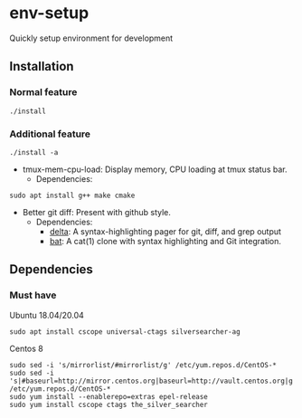 # env-setup
Quickly setup environment for development

## Installation
### Normal feature
```
./install
```
### Additional feature
```
./install -a
```
- tmux-mem-cpu-load: Display memory, CPU loading at tmux status bar.
    - Dependencies:
```
sudo apt install g++ make cmake
```
- Better git diff: Present with github style.
    - Dependencies:
        - [delta](https://github.com/dandavison/delta): A syntax-highlighting pager for git, diff, and grep output
        - [bat](https://github.com/sharkdp/bat): A cat(1) clone with syntax highlighting and Git integration.

## Dependencies
### Must have
Ubuntu 18.04/20.04

    sudo apt install cscope universal-ctags silversearcher-ag

Centos 8

    sudo sed -i 's/mirrorlist/#mirrorlist/g' /etc/yum.repos.d/CentOS-*
    sudo sed -i 's|#baseurl=http://mirror.centos.org|baseurl=http://vault.centos.org|g' /etc/yum.repos.d/CentOS-*
    sudo yum install --enablerepo=extras epel-release
    sudo yum install cscope ctags the_silver_searcher
